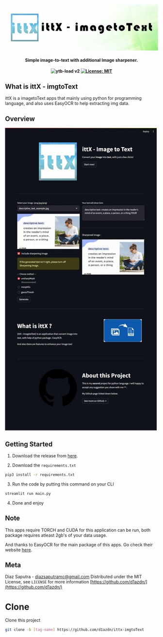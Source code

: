 <div align="center">
<img src="./assets/ittx-banner.jpg">
<h4>Simple image-to-text with additional Image sharpener.<h4>

![ytb-load v2](https://img.shields.io/badge/imagetoText-ittX_v1-blue) [![License: MIT](https://img.shields.io/badge/License-MIT-yellow.svg)](https://opensource.org/licenses/MIT)

</div>

## What is ittX - imgtoText
ittX is a imagetoText apps that mainly using python for programming language, and also uses EasyOCR to help extracting img data.

## Overview
<img src="./assets/ittx-overview.jpg" width="500px">

## Getting Started

1. Download the release from [here](https://github.com/d1azdn/ittX-imgtoText/releases).

2. Download the `requirements.txt`
```sh
pip3 install -r requirements.txt
```

3. Run the code by putting this command on your CLI
```sh
streamlit run main.py
```

4. Done and enjoy

## Note
This apps require TORCH and CUDA for this application can be run, both package requires atleast 2gb's of your data usage.

And thanks to EasyOCR for the main package of this apps. Go check their website [here](https://www.jaided.ai/easyocr/).

## Meta
Diaz Saputra - diazsaputramc@gmail.com
Distributed under the MIT License, see `LICENSE` for more information
[https://github.com/d1azdn/](https://github.com/d1azdn/)

# Clone
Clone this project

```sh
git clone -b [tag-name] https://github.com/d1azdn/ittx-imgtoText
```
